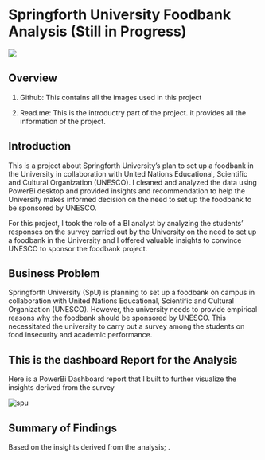 # Springforth University Foodbank Analysis (Still in Progress)
![](studentdona.jpg)

## Overview

1. Github: This contains all the images used in this project

2. Read.me: This is the introductry part of the project. it provides all the information of the project.


## Introduction

This is a project about Springforth University’s plan to set up a foodbank in the University in collaboration with United Nations Educational, Scientific and Cultural Organization (UNESCO). I cleaned and analyzed the data using PowerBi desktop and provided insights and recommendation to help the University makes informed decision on the need to set up the foodbank to be sponsored by UNESCO.

For this project, I took the role of a BI analyst by analyzing the students’ responses on the survey carried out by the University on the need to set up a foodbank in the University and I offered valuable insights to convince UNESCO to sponsor the foodbank project.

## Business Problem 
Springforth University (SpU) is planning to set up a foodbank on campus in collaboration with United Nations Educational, Scientific and Cultural Organization (UNESCO). However, the university needs to provide empirical reasons why the foodbank should be sponsored by UNESCO. This necessitated the university to carry out a survey among the students on food insecurity and academic performance.

## This is the dashboard Report for the Analysis 

Here is a PowerBi Dashboard report that I built to further visualize the insights derived from the survey

![spu](https://user-images.githubusercontent.com/109863083/234143502-632df2b9-a47e-45e8-921e-aa3ecafaf634.jpg)


## Summary of Findings

Based on the insights derived from the analysis;
. 



